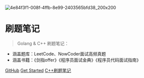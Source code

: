 <!-- 封面 -->


![4e84f3f1-008f-4ffb-8e99-2403565bfd38_200x200](https://cdn.jsdelivr.net/gh/sivanWu0222/ImageHosting@master/uPic/fd537d5c-1b03-46d8-836c-96073ba1c165_200x200.png)

# 刷题笔记

> Golang & C++ 刷题笔记：
* 涵盖题库：LeetCode、NowCoder面试高频真题
* 涵盖书籍：《剑指offer》《程序员面试金典》《程序员代码面试指南》

[GitHub](https://github.com/sivanWu0222/AlgoBook)
[Get Started](#?id=summary)
[C++刷题笔记]()


<!-- 背景图片 -->

<!-- ![](_media/bg.png) -->

<!-- 背景色 -->

<!-- ![color](#f0f0f0) -->
